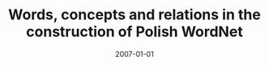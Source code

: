 ---
# Documentation: https://wowchemy.com/docs/managing-content/

title: Words, concepts and relations in the construction of Polish WordNet
subtitle: ''
summary: ''
authors:
- Magdalena Derwojedowa
- piasecki
- Stanisław Szpakowicz
- Magdalena Zawisławska
- Bartosz H. Broda
tags: []
categories: []
date: '2007-01-01'
lastmod: 2022-10-07T05:10:01Z
featured: false
draft: false

# Featured image
# To use, add an image named `featured.jpg/png` to your page's folder.
# Focal points: Smart, Center, TopLeft, Top, TopRight, Left, Right, BottomLeft, Bottom, BottomRight.
image:
  caption: ''
  focal_point: ''
  preview_only: false

# Projects (optional).
#   Associate this post with one or more of your projects.
#   Simply enter your project's folder or file name without extension.
#   E.g. `projects = ["internal-project"]` references `content/project/deep-learning/index.md`.
#   Otherwise, set `projects = []`.
projects: []
publishDate: '2022-10-07T05:10:00.450890Z'
publication_types:
- '1'
abstract: ''
publication: '*The Fourth Global WordNet Conference. GWC 2008. Proceedings, Szeged,
  Hungary, January 22-25, 2008*'
---